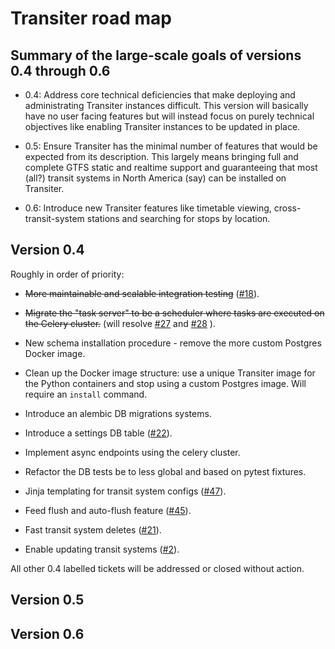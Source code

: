 
# Transiter road map

## Summary of the large-scale goals of versions 0.4 through 0.6

- 0.4: Address core technical deficiencies that make deploying
    and administrating Transiter instances difficult.
    This version will basically have no user facing features
    but will instead focus on purely technical objectives like enabling 
    Transiter instances
    to be updated in place.
    
- 0.5: Ensure Transiter has the minimal number of features
    that would be expected from its description. This largely means
    bringing full and complete GTFS static and realtime support and
    guaranteeing that most (all?) transit systems in North America (say) 
    can be installed on Transiter.

- 0.6: Introduce new Transiter features like timetable viewing,
    cross-transit-system stations and searching for stops by location.

## Version 0.4

Roughly in order of priority:

- ~~More maintainable and scalable integration testing~~
    ([#18](https://github.com/jamespfennell/transiter/issues/18)).


- ~~Migrate the "task server" to be a scheduler where tasks are
    executed on the Celery cluster.~~
    (will resolve
    [#27](https://github.com/jamespfennell/transiter/issues/27) and
    [#28](https://github.com/jamespfennell/transiter/issues/28)
    ).

- New schema installation procedure - remove the more custom Postgres Docker image.

- Clean up the Docker image structure: 
    use a unique Transiter image for the Python containers
    and stop using a custom Postgres image.
    Will require an `install` command.

- Introduce an alembic DB migrations systems.
    
- Introduce a settings DB table
    ([#22](https://github.com/jamespfennell/transiter/issues/22)).

- Implement async endpoints using the celery cluster.

- Refactor the DB tests be to less global and based on pytest fixtures.

- Jinja templating for transit system configs
    ([#47](https://github.com/jamespfennell/transiter/issues/47)).

- Feed flush and auto-flush feature
    ([#45](https://github.com/jamespfennell/transiter/issues/45)).

- Fast transit system deletes
    ([#21](https://github.com/jamespfennell/transiter/issues/21)).

- Enable updating transit systems
    ([#2](https://github.com/jamespfennell/transiter/issues/2)).


All other 0.4 labelled tickets will be addressed or closed without action.

## Version 0.5

## Version 0.6